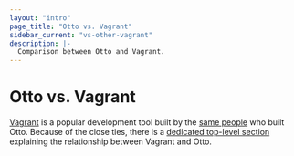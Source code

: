 ```yaml
---
layout: "intro"
page_title: "Otto vs. Vagrant"
sidebar_current: "vs-other-vagrant"
description: |-
  Comparison between Otto and Vagrant.
---
```


# Otto vs. Vagrant

[Vagrant](https://vagrantup.com) is a popular development
tool built by the [same people](/community.html) who built Otto.
Because of the close ties, there is a
[dedicated top-level section](/intro/vagrant-successor.html)
explaining the relationship between Vagrant and Otto.
